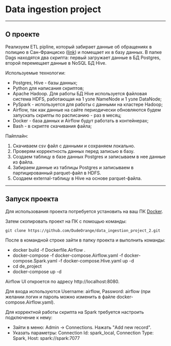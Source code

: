 # Data ingestion project #---## О проекте ##Реализуем ETL pipline, который забирает данные об обращениях в полицию в Сан-Франциско ([link](https://data.sfgov.org/Public-Safety/Police-Department-Incident-Reports-2018-to-Present/wg3w-h783)) и помещает их в базу данных. В папке Dags находятся два скрипта: первый загружает данные в БД Postgres, второй перемещает данные в NoSQL БД Hive.Используемые технологии:* Postgres, Hive - базы данных;* Python для написания скриптов;* Apache Hadoop. Для работы БД Hive используется файловая система HDFS, работающая на 1 узле NameNode и 1 узле DataNode;* PySpark - используется для работы с данными на кластере Hadoop;* Airflow, так как данные на сайте периодически обновляются будем запускать скрипты по расписанию - раз в месяц;* Docker - база данных и Airflow будут работать в контейнерах;* Bash - в скрипте скачивания файла;Пайплайн:1. Скачиваем csv файл с данными и сохраняем локально.2. Проверям корректность данных перед записью в базу.3. Создаем таблицу в базе данных Postgres и записываем в нее данные из файла.4. Забираем данные из таблицы Postgres и записываем в партицированный parquet-файл в HDFS.5. Создаем external-таблицу в Hive на основе parquet-файла.---## Запуск проекта ##Для использования проекта потребуется установить на ваш ПК [Docker](https://docs.docker.com/get-docker/).Затем скопировать проект на ПК с помощью команды: ```git clone https://github.com/DudeOrange/data_ingestion_project_2.git```После в командной строке зайти в папку проекта и выполнить команды:* docker build -f Dockerfile.Airflow .* docker-compose -f docker-compose.Airflow.yaml -f docker-compose.Spark.yaml -f docker-compose.Hive.yaml up -d* cd de_project* docker-compose up -dAirflow UI откроется по адресу http://localhost:8080. Для входа используются Username: airflow, Password: airflow (при желании логин и пароль можно изменить в  файле docker-compose.Airflow.yaml).Для корректной работы скрипта на Spark требуется настроить подключение к нему:* Зайти в меню: Admin -> Connections. Нажать "Add new record".* Указать параметры:  Connection Id: spark_local, Connection Type: Spark, Host: spark://spark:7077